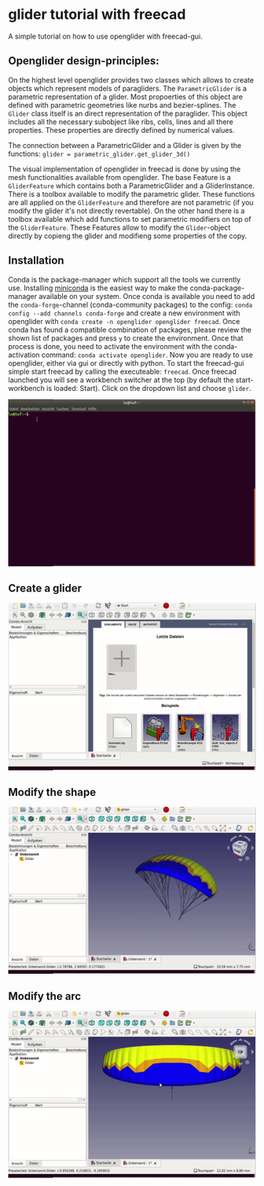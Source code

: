 # glider tutorial with freecad

A simple tutorial on how to use openglider with freecad-gui.

## Openglider design-principles:

On the highest level openglider provides two classes which allows to create objects which represent models of paragliders. The `ParametricGlider` is a parametric representation of a glider. Most propoerties of this object are defined with parametric geometries like nurbs and bezier-splines.
The `Glider` class itself is an direct representation of the paraglider. This object includes all the necessary subobject like ribs, cells, lines and all there properties. These properties are directly defined by numerical values.

The connection between a ParametricGlider and a Glider is given by the functions:
`glider = parametric_glider.get_glider_3d()`

The visual implementation of openglider in freecad is done by using the mesh functionalities available from openglider. The base Feature is a `GliderFeature` which contains both a ParametricGlider and a GliderInstance. There is a toolbox available to modify the parametric glider. These functions are all applied on the `GliderFeature` and therefore are not parametric (if you modify the glider it's not directly revertable).
On the other hand there is a toolbox available which add functions to set parametric modifiers on top of the `GliderFeature`. These Features allow to modify the `Glider`-object directly by copieng the glider and modifieng some properties of the copy.


## Installation

Conda is the package-manager which support all the tools we currently use. Installing [miniconda](https://docs.conda.io/en/latest/miniconda.html) is the easiest way to make the conda-package-manager available on your system. Once conda is available you need to add the `conda-forge`-channel (conda-community packages) to the config: `conda config --add channels conda-forge` and create a new environment with openglider with `conda create -n openglider openglider freecad`. Once conda has found a compatible combination of packages, please review the shown list of packages and press `y` to create the environment. Once that process is done, you need to activate the environment with the conda-activation command: `conda activate openglider`. Now you are ready to use openglider, either via gui or directly with python. To start the freecad-gui simple start freecad by calling the executeable: `freecad`. Once freecad launched you will see a workbench switcher at the top (by default the start-workbench is loaded: Start). Click on the dropdown list and choose `glider`.  

![start freecad](gifs/start-freecad.gif)

## Create a glider
![create glider](gifs/create-glider.gif)

## Modify the shape
![modify-shape](gifs/modify-shape.gif)

## Modify the arc
![modify-arc](gifs/modify-arc.gif)
